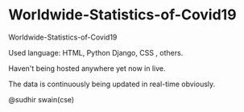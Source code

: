 # Worldwide-Statistics-of-Covid19
Worldwide-Statistics-of-Covid19


Used language: HTML, Python Django, CSS , others.

Haven't being hosted anywhere yet now in live.



The data is continuously being updated in real-time obviously.

@sudhir swain(cse)

